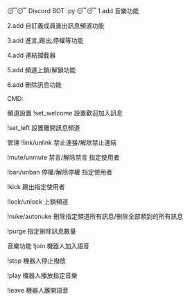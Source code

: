 😴😴 Discord BOT .py 😴😴
1.add 音樂功能

2.add 自訂義成員進出訊息頻道功能

3.add 進言,踢出,停權等功能

4.add 連結攔截器

5.add 頻道上鎖/解鎖功能

6.add 刪除訊息功能


CMD:

頻道設置
!set_welcome 設置歡迎加入訊息

!set_left 設置離開訊息頻道


管理
!link/unlink 禁止連接/解除禁止連結

!mute/unmute 禁言/解除禁言 指定使用者

!ban/unban 停權/解除停權 指定使用者

!kick 踢出指定使用者

!lock/unlock 上鎖頻道

!nuke/autonuke 刪除指定頻道所有訊息/刪除全部頻到的所有訊息

!purge 指定刪除訊息數量

音樂功能
!join 機器人加入語音

!stop 機器人停止撥放

!play 機器人播放指定音樂

!leave 機器人離開語音
